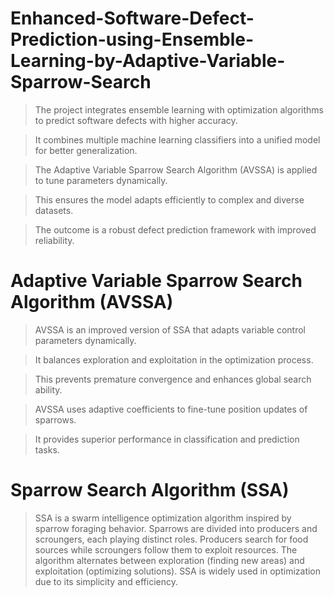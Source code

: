 # Enhanced-Software-Defect-Prediction-using-Ensemble-Learning-by-Adaptive-Variable-Sparrow-Search

> The project integrates ensemble learning with optimization algorithms to predict software defects with higher accuracy.

> It combines multiple machine learning classifiers into a unified model for better generalization.

> The Adaptive Variable Sparrow Search Algorithm (AVSSA) is applied to tune parameters dynamically.

> This ensures the model adapts efficiently to complex and diverse datasets.

> The outcome is a robust defect prediction framework with improved reliability.

# Adaptive Variable Sparrow Search Algorithm (AVSSA)

> AVSSA is an improved version of SSA that adapts variable control parameters dynamically.

> It balances exploration and exploitation in the optimization process.

> This prevents premature convergence and enhances global search ability.

> AVSSA uses adaptive coefficients to fine-tune position updates of sparrows.

> It provides superior performance in classification and prediction tasks.

# Sparrow Search Algorithm (SSA)

> SSA is a swarm intelligence optimization algorithm inspired by sparrow foraging behavior.
Sparrows are divided into producers and scroungers, each playing distinct roles.
Producers search for food sources while scroungers follow them to exploit resources.
The algorithm alternates between exploration (finding new areas) and exploitation (optimizing solutions).
SSA is widely used in optimization due to its simplicity and efficiency.
